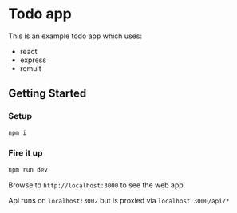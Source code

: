 # Todo app
This is an example todo app which uses:
* react
* express
* remult

## Getting Started
### Setup
```sh
npm i
```

### Fire it up
```sh
npm run dev
```

Browse to `http://localhost:3000` to see the web app.

Api runs on `localhost:3002` but is proxied via `localhost:3000/api/*`